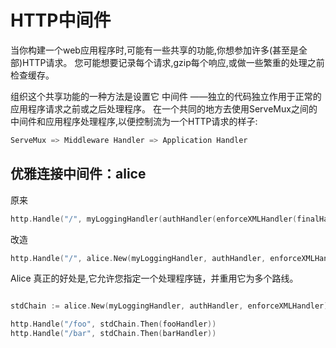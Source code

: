 # HTTP中间件

当你构建一个web应用程序时,可能有一些共享的功能,你想参加许多(甚至是全部)HTTP请求。 您可能想要记录每个请求,gzip每个响应,或做一些繁重的处理之前检查缓存。


组织这个共享功能的一种方法是设置它 中间件 ——独立的代码独立作用于正常的应用程序请求之前或之后处理程序。 在一个共同的地方去使用ServeMux之间的中间件和应用程序处理程序,以便控制流为一个HTTP请求的样子:

```go
ServeMux => Middleware Handler => Application Handler
```

## 优雅连接中间件：alice

原来
```go
http.Handle("/", myLoggingHandler(authHandler(enforceXMLHandler(finalHandler))))
```

改造
```go
http.Handle("/", alice.New(myLoggingHandler, authHandler, enforceXMLHandler).Then(finalHandler))
```


Alice 真正的好处是,它允许您指定一个处理程序链，并重用它为多个路线。
```go

stdChain := alice.New(myLoggingHandler, authHandler, enforceXMLHandler)

http.Handle("/foo", stdChain.Then(fooHandler))
http.Handle("/bar", stdChain.Then(barHandler))
```